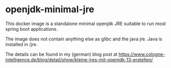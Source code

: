 # openjdk-minimal-jre

This docker image is a standalone minimal openjdk JRE suitable to run most spring boot applications.

The image does not contain anything else as glibc and the java jre. Java is installed in /jre.

The details can be found in my (german) blog post at https://www.cologne-intelligence.de/blog/detail/show/kleine-jres-mit-openjdk-13-erstellen/
